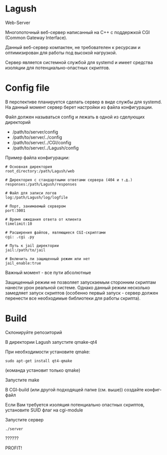 # Lagush
Web-Server

Многопоточный веб-сервер написанный на С++ с поддержкой CGI (Common Gateway Interface).

Данный веб-сервер компактен, не требователен к ресурсам и оптимизирован для работы под высокой нагрузкой.

Сервер является системной службой для systemd и имеет средства изоляции для потенциально-опастных скриптов.

# Config file
В перспективе планируется сделать сервер в виде службы для systemd. На данный момент сервер берет настройки из файла конфигурации.

Файл должен называться config и лежать в одной из сделующих директорий

* /path/to/server/config
* /path/to/server/../config
* /path/to/server/../CGI/config
* /path/to/server/../Lagush/config

Пример файла конфигурации:

    # Основная директория
    root_directory:/path/Lagush/web

    # Директория с стандартными ответами сервера (404 и т.д.)
    responses:/path/Lagush/responses

    # Файл для записи логов
    log:/path/Lagush/log/logfile

    # Порт, занимаемый сервером
    port:3001

    # Время ожидания ответа от клиента
    timelimit:10

    # Расширения файлов, являющиеся CGI-скриптами
    cgi: .cgi .py 

    # Путь к jail директории
    jail:/path/to/jail

    # Включить ли защищенный режим или нет
    jail_enable:true

Важный момент - все пути абсолютные

Защищенный режим не позволяет запускаемым сторонним скриптам нанести урон реальной системе. Однако данный режим несколько замедляет запуск скриптов (особенно первый запуск - сервер должен перенести все необходимые библиотеки для работы скрипта).

# Build

Склонируйте репозиторий

В директории Lagush запустите qmake-qt4

При необходимости установите qmake:

    sudo apt-get install qt4-qmake

(команда установит только qmake)

Запустите make

В CGI-build (или другой подходящей папке (см. выше)) создайте конфиг-файл

Если Вам требуется изоляция потенциально опастных скриптов, установите SUID флаг на cgi-module

Запустите сервер

    ./server

??????

PROFIT!
